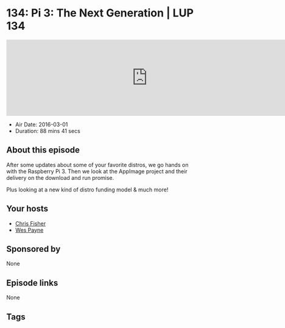 # 134: Pi 3: The Next Generation | LUP 134

<iframe src="https://player.fireside.fm/v2/RUkczH-V+D9_9q6bm?theme=dark" width="740" height="200" frameborder="0" scrolling="no"></iframe>

* Air Date: 2016-03-01
* Duration: 88 mins 41 secs

## About this episode

After some updates about some of your favorite distros, we go hands on with the Raspberry Pi 3. Then we look at the AppImage project and their delivery on the download and run promise.

Plus looking at a new kind of distro funding model & much more!

## Your hosts
* [Chris Fisher](https://linuxunplugged.com/hosts/chrislas)
* [Wes Payne](https://linuxunplugged.com/hosts/wes)

## Sponsored by

None



## Episode links

None



## Tags

